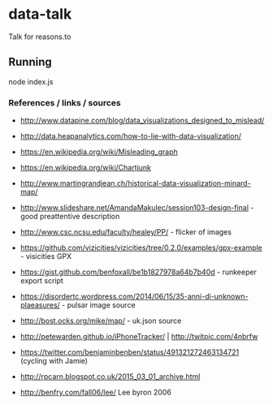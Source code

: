 # data-talk
Talk for reasons.to


## Running

node index.js


### References / links / sources

* http://www.datapine.com/blog/data_visualizations_designed_to_mislead/
* http://data.heapanalytics.com/how-to-lie-with-data-visualization/
* https://en.wikipedia.org/wiki/Misleading_graph
* https://en.wikipedia.org/wiki/Chartjunk
* http://www.martingrandjean.ch/historical-data-visualization-minard-map/
* http://www.slideshare.net/AmandaMakulec/session103-design-final - good preattentive description
* http://www.csc.ncsu.edu/faculty/healey/PP/ - flicker of images
* https://github.com/vizicities/vizicities/tree/0.2.0/examples/gpx-example - visicities GPX
* https://gist.github.com/benfoxall/be1b1827978a64b7b40d - runkeeper export script


* https://disordertc.wordpress.com/2014/06/15/35-anni-di-unknown-plaeasures/ - pulsar image source
* http://bost.ocks.org/mike/map/ - uk.json source
* http://petewarden.github.io/iPhoneTracker/ | http://twitpic.com/4nbrfw

* https://twitter.com/benjaminbenben/status/491321272463134721 (cycling with Jamie)


* http://rpcarn.blogspot.co.uk/2015_03_01_archive.html
* http://benfry.com/fall06/lee/ Lee byron 2006
